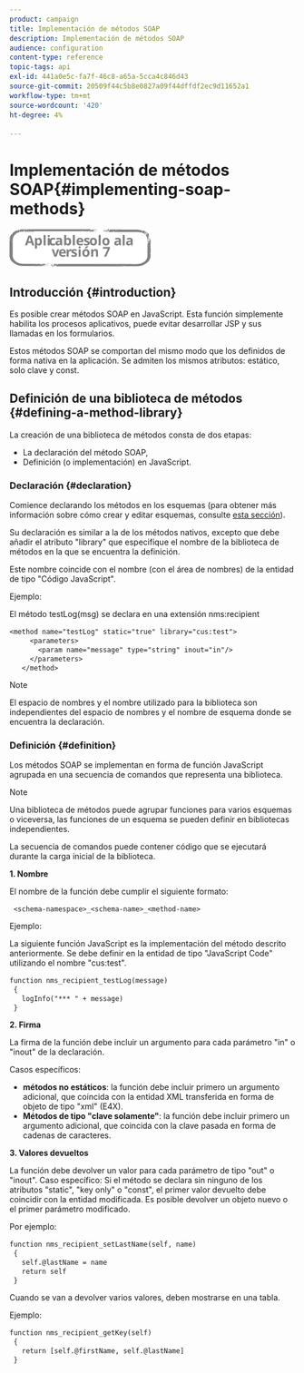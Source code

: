 ```yaml
---
product: campaign
title: Implementación de métodos SOAP
description: Implementación de métodos SOAP
audience: configuration
content-type: reference
topic-tags: api
exl-id: 441a0e5c-fa7f-46c8-a65a-5cca4c846d43
source-git-commit: 20509f44c5b8e0827a09f44dffdf2ec9d11652a1
workflow-type: tm+mt
source-wordcount: '420'
ht-degree: 4%

---
```


# Implementación de métodos SOAP{#implementing-soap-methods}

![](../../assets/v7-only.svg)

## Introducción {#introduction}

Es posible crear métodos SOAP en JavaScript. Esta función simplemente habilita los procesos aplicativos, puede evitar desarrollar JSP y sus llamadas en los formularios.

Estos métodos SOAP se comportan del mismo modo que los definidos de forma nativa en la aplicación. Se admiten los mismos atributos: estático, solo clave y const.

## Definición de una biblioteca de métodos {#defining-a-method-library}

La creación de una biblioteca de métodos consta de dos etapas:

* La declaración del método SOAP,
* Definición (o implementación) en JavaScript.

### Declaración {#declaration}

Comience declarando los métodos en los esquemas (para obtener más información sobre cómo crear y editar esquemas, consulte [esta sección](../../configuration/using/about-schema-edition.md)).

Su declaración es similar a la de los métodos nativos, excepto que debe añadir el atributo &quot;library&quot; que especifique el nombre de la biblioteca de métodos en la que se encuentra la definición.

Este nombre coincide con el nombre (con el área de nombres) de la entidad de tipo &quot;Código JavaScript&quot;.

Ejemplo:

El método testLog(msg) se declara en una extensión nms:recipient

```
<method name="testLog" static="true" library="cus:test">
     <parameters>
       <param name="message" type="string" inout="in"/>
     </parameters>
   </method>
```

>[!NOTE]
>
>El espacio de nombres y el nombre utilizado para la biblioteca son independientes del espacio de nombres y el nombre de esquema donde se encuentra la declaración.

### Definición {#definition}

Los métodos SOAP se implementan en forma de función JavaScript agrupada en una secuencia de comandos que representa una biblioteca.

>[!NOTE]
>
>Una biblioteca de métodos puede agrupar funciones para varios esquemas o viceversa, las funciones de un esquema se pueden definir en bibliotecas independientes.

La secuencia de comandos puede contener código que se ejecutará durante la carga inicial de la biblioteca.

**1. Nombre**

El nombre de la función debe cumplir el siguiente formato:

```
 <schema-namespace>_<schema-name>_<method-name>
```

Ejemplo:

La siguiente función JavaScript es la implementación del método descrito anteriormente. Se debe definir en la entidad de tipo &quot;JavaScript Code&quot; utilizando el nombre &quot;cus:test&quot;.

```
function nms_recipient_testLog(message)
 {
   logInfo("*** " + message)
 }
```

**2. Firma**

La firma de la función debe incluir un argumento para cada parámetro &quot;in&quot; o &quot;inout&quot; de la declaración.

Casos específicos:

* **métodos no estáticos**: la función debe incluir primero un argumento adicional, que coincida con la entidad XML transferida en forma de objeto de tipo &quot;xml&quot; (E4X).
* **Métodos de tipo &quot;clave solamente&quot;**: la función debe incluir primero un argumento adicional, que coincida con la clave pasada en forma de cadenas de caracteres.

**3. Valores devueltos**

La función debe devolver un valor para cada parámetro de tipo &quot;out&quot; o &quot;inout&quot;. Caso específico: Si el método se declara sin ninguno de los atributos &quot;static&quot;, &quot;key only&quot; o &quot;const&quot;, el primer valor devuelto debe coincidir con la entidad modificada. Es posible devolver un objeto nuevo o el primer parámetro modificado.

Por ejemplo:

```
function nms_recipient_setLastName(self, name)
 {
   self.@lastName = name
   return self
 }
```

Cuando se van a devolver varios valores, deben mostrarse en una tabla.

Ejemplo:

```
function nms_recipient_getKey(self)
 {
   return [self.@firstName, self.@lastName]
 }
```
